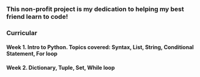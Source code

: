 ### This non-profit project is my dedication to helping my best friend learn to code!

### Curricular
#### Week 1. Intro to Python. Topics covered: Syntax, List, String, Conditional Statement, For loop
#### Week 2. Dictionary, Tuple, Set, While loop
